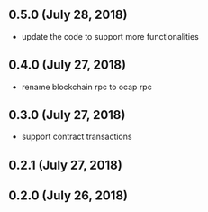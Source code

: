 ## 0.5.0 (July 28, 2018)
  - update the code to support more functionalities

## 0.4.0 (July 27, 2018)
  - rename blockchain rpc to ocap rpc

## 0.3.0 (July 27, 2018)
  - support contract transactions

## 0.2.1 (July 27, 2018)


## 0.2.0 (July 26, 2018)


